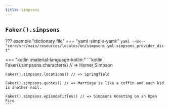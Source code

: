 ```yaml
---
title: simpsons
---
```


## `Faker().simpsons`

??? example "dictionary file"
    === "yaml :simple-yaml:"
        ```yaml
        --8<-- "core/src/main/resources/locales/en/simpsons.yml:simpsons_provider_dict"
        ```

=== "kotlin :material-language-kotlin:"
    ```kotlin
    Faker().simpsons.characters() // => Homer Simpson

    Faker().simpsons.locations() // => Springfield

    Faker().simpsons.quotes() // => Marriage is like a coffin and each kid is another nail.

    Faker().simpsons.episodeTitles() // => Simpsons Roasting on an Open Fire
    ```
